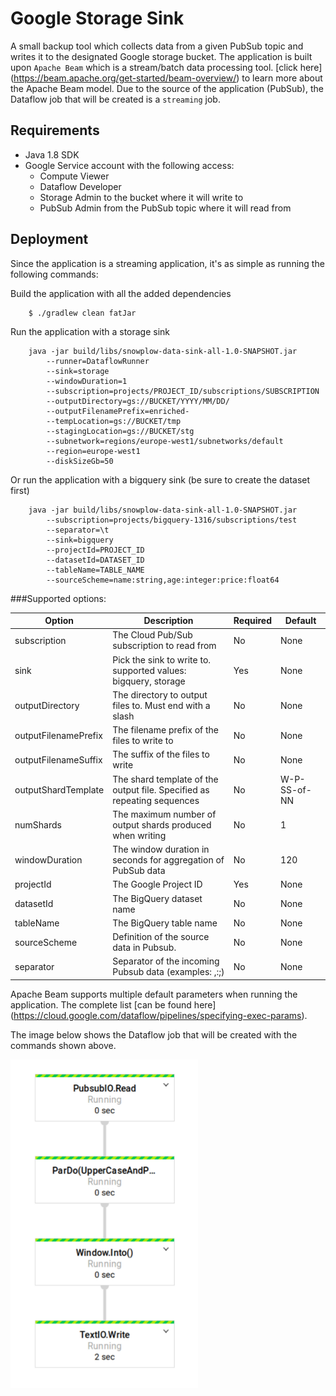 # Google Storage Sink
A small backup tool which collects data from a given PubSub topic and writes it to the designated Google storage
bucket. The application is built upon `Apache Beam` which is a stream/batch data processing tool. [click here]
(https://beam.apache.org/get-started/beam-overview/) to learn more about the Apache Beam model. Due to the source
of the application (PubSub), the Dataflow job that will be created is a `streaming` job.

## Requirements

* Java 1.8 SDK
* Google Service account with the following access:
    * Compute Viewer
    * Dataflow Developer
    * Storage Admin to the bucket where it will write to
    * PubSub Admin from the PubSub topic where it will read from

## Deployment

Since the application is a streaming application, it's as simple as running the following commands:

Build the application with all the added dependencies

```
    $ ./gradlew clean fatJar
```

Run the application with a storage sink

```
    java -jar build/libs/snowplow-data-sink-all-1.0-SNAPSHOT.jar
        --runner=DataflowRunner
        --sink=storage
        --windowDuration=1
        --subscription=projects/PROJECT_ID/subscriptions/SUBSCRIPTION
        --outputDirectory=gs://BUCKET/YYYY/MM/DD/
        --outputFilenamePrefix=enriched-
        --tempLocation=gs://BUCKET/tmp
        --stagingLocation=gs://BUCKET/stg
        --subnetwork=regions/europe-west1/subnetworks/default
        --region=europe-west1
        --diskSizeGb=50
```

Or run the application with a bigquery sink (be sure to create the dataset first)

```
    java -jar build/libs/snowplow-data-sink-all-1.0-SNAPSHOT.jar
        --subscription=projects/bigquery-1316/subscriptions/test
        --separator=\t
        --sink=bigquery
        --projectId=PROJECT_ID
        --datasetId=DATASET_ID
        --tableName=TABLE_NAME
        --sourceScheme=name:string,age:integer:price:float64
```

###Supported options:

Option | Description | Required | Default
--- | --- | --- | ---
subscription | The Cloud Pub/Sub subscription to read from | No | None
sink | Pick the sink to write to. supported values: bigquery, storage | Yes | None
outputDirectory | The directory to output files to. Must end with a slash | No | None
outputFilenamePrefix | The filename prefix of the files to write to | No | None
outputFilenameSuffix | The suffix of the files to write | No | None
outputShardTemplate | The shard template of the output file. Specified as repeating sequences | No | W-P-SS-of-NN
numShards | The maximum number of output shards produced when writing | No | 1
windowDuration | The window duration in seconds for aggregation of PubSub data | No | 120
projectId | The Google Project ID | Yes | None
datasetId | The BigQuery dataset name | No | None
tableName | The BigQuery table name | No | None
sourceScheme | Definition of the source data in Pubsub. | No | None
separator | Separator of the incoming Pubsub data (examples: ,:;) | No | None

Apache Beam supports multiple default parameters when running the application. The complete list [can be found here]
(https://cloud.google.com/dataflow/pipelines/specifying-exec-params).

The image below shows the Dataflow job that will be created with the commands shown above.


<img src="dataflow.png" width="300">
